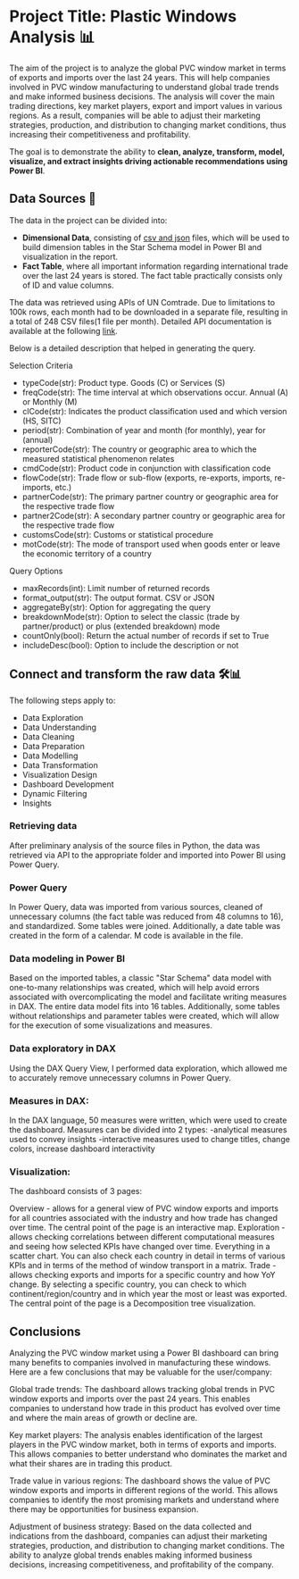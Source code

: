 # Project Title: Plastic Windows Analysis 📊

The aim of the project is to analyze the global PVC window market in terms of exports and imports over the last 24 years. This will help companies involved in PVC window manufacturing to understand global trade trends and make informed business decisions. The analysis will cover the main trading directions, key market players, export and import values in various regions. As a result, companies will be able to adjust their marketing strategies, production, and distribution to changing market conditions, thus increasing their competitiveness and profitability.

The goal is to demonstrate the ability to **clean, analyze, transform, model, visualize, and extract insights driving actionable recommendations using Power BI**.

## Data Sources 📂
The data in the project can be divided into:
- **Dimensional Data**, consisting of [csv and json](https://github.com/SimonAnalyst/Plastic-Windows-Analysis/tree/main/Files) files, which will be used to build dimension tables in the Star Schema model in Power BI and visualization in the report.
- **Fact Table**, where all important information regarding international trade over the last 24 years is stored. The fact table practically consists only of ID and value columns.

The data was retrieved using APIs of UN Comtrade. Due to limitations to 100k rows, each month had to be downloaded in a separate file, resulting in a total of 248 CSV files(1 file per month).
Detailed API documentation is available at the following [link](https://github.com/uncomtrade/comtradeapicall/blob/main/README.md).



Below is a detailed description that helped in generating the query.

Selection Criteria

- typeCode(str): Product type. Goods (C) or Services (S)
- freqCode(str): The time interval at which observations occur. Annual (A) or Monthly (M)
- clCode(str): Indicates the product classification used and which version (HS, SITC)
- period(str): Combination of year and month (for monthly), year for (annual)
- reporterCode(str): The country or geographic area to which the measured statistical phenomenon relates
- cmdCode(str): Product code in conjunction with classification code
- flowCode(str): Trade flow or sub-flow (exports, re-exports, imports, re-imports, etc.)
- partnerCode(str): The primary partner country or geographic area for the respective trade flow
- partner2Code(str): A secondary partner country or geographic area for the respective trade flow
- customsCode(str): Customs or statistical procedure
- motCode(str): The mode of transport used when goods enter or leave the economic territory of a country

Query Options

- maxRecords(int): Limit number of returned records
- format_output(str): The output format. CSV or JSON
- aggregateBy(str): Option for aggregating the query
- breakdownMode(str): Option to select the classic (trade by partner/product) or plus (extended breakdown) mode
- countOnly(bool): Return the actual number of records if set to True
- includeDesc(bool): Option to include the description or not


## Connect and transform the raw data 🛠️📊

The following steps apply to:

- Data Exploration
- Data Understanding
- Data Cleaning
- Data Preparation
- Data Modelling
- Data Transformation
- Visualization Design
- Dashboard Development
- Dynamic Filtering
- Insights

### Retrieving data

After preliminary analysis of the source files in Python, the data was retrieved via API to the appropriate folder and imported into Power BI using Power Query.

### Power Query
In Power Query, data was imported from various sources, cleaned of unnecessary columns (the fact table was reduced from 48 columns to 16), and standardized. Some tables were joined. Additionally, a date table was created in the form of a calendar.
M code is available in the file.

### Data modeling in Power BI
Based on the imported tables, a classic "Star Schema" data model with one-to-many relationships was created, which will help avoid errors associated with overcomplicating the model and facilitate writing measures in DAX. The entire data model fits into 16 tables.
Additionally, some tables without relationships and parameter tables were created, which will allow for the execution of some visualizations and measures.

### Data exploratory in DAX
Using the DAX Query View, I performed data exploration, which allowed me to accurately remove unnecessary columns in Power Query.

### Measures in DAX:
In the DAX language, 50 measures were written, which were used to create the dashboard. Measures can be divided into 2 types:
-analytical measures used to convey insights
-interactive measures used to change titles, change colors, increase dashboard interactivity

### Visualization:
The dashboard consists of 3 pages:

Overview - allows for a general view of PVC window exports and imports for all countries associated with the industry and how trade has changed over time. The central point of the page is an interactive map.
Exploration - allows checking correlations between different computational measures and seeing how selected KPIs have changed over time. Everything in a scatter chart. You can also check each country in detail in terms of various KPIs and in terms of the method of window transport in a matrix.
Trade - allows checking exports and imports for a specific country and how YoY change. By selecting a specific country, you can check to which continent/region/country and in which year the most or least was exported. The central point of the page is a Decomposition tree visualization.


## Conclusions

Analyzing the PVC window market using a Power BI dashboard can bring many benefits to companies involved in manufacturing these windows. Here are a few conclusions that may be valuable for the user/company:

Global trade trends: The dashboard allows tracking global trends in PVC window exports and imports over the past 24 years. This enables companies to understand how trade in this product has evolved over time and where the main areas of growth or decline are.

Key market players: The analysis enables identification of the largest players in the PVC window market, both in terms of exports and imports. This allows companies to better understand who dominates the market and what their shares are in trading this product.

Trade value in various regions: The dashboard shows the value of PVC window exports and imports in different regions of the world. This allows companies to identify the most promising markets and understand where there may be opportunities for business expansion.

Adjustment of business strategy: Based on the data collected and indications from the dashboard, companies can adjust their marketing strategies, production, and distribution to changing market conditions. The ability to analyze global trends enables making informed business decisions, increasing competitiveness, and profitability of the company.
